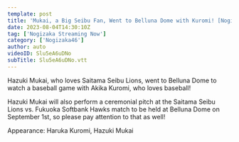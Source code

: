 ```yaml
---
template: post
title: 'Mukai, a Big Seibu Fan, Went to Belluna Dome with Kuromi! [Nogizaka Baseball Club]'
date: 2023-08-04T14:30:10Z
tag: ['Nogizaka Streaming Now']
category: ['Nogizaka46']
author: auto 
videoID: Slu5eA6uDNo
subTitle: Slu5eA6uDNo.vtt
---
```

Hazuki Mukai, who loves Saitama Seibu Lions, went to Belluna Dome to watch a baseball game with Akika Kuromi, who loves baseball!

Hazuki Mukai will also perform a ceremonial pitch at the Saitama Seibu Lions vs. Fukuoka Softbank Hawks match to be held at Belluna Dome on September 1st, so please pay attention to that as well!

Appearance: Haruka Kuromi, Hazuki Mukai